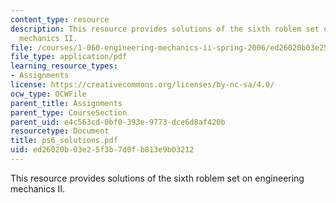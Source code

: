 ```yaml
---
content_type: resource
description: This resource provides solutions of the sixth roblem set on engineering
  mechanics II.
file: /courses/1-060-engineering-mechanics-ii-spring-2006/ed26020b03e25f3b7d0fb813e9b03212_ps6_solutions.pdf
file_type: application/pdf
learning_resource_types:
- Assignments
license: https://creativecommons.org/licenses/by-nc-sa/4.0/
ocw_type: OCWFile
parent_title: Assignments
parent_type: CourseSection
parent_uid: e4c563cd-0bf0-393e-9773-dce6d8af420b
resourcetype: Document
title: ps6_solutions.pdf
uid: ed26020b-03e2-5f3b-7d0f-b813e9b03212
---
```

This resource provides solutions of the sixth roblem set on engineering mechanics II.